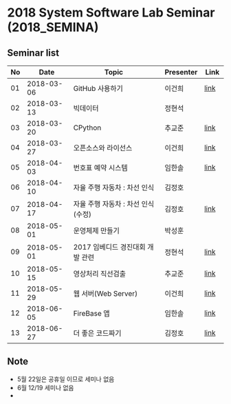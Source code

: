 # 2018 System Software Lab Seminar (2018_SEMINA)

## Seminar list

| No |Date|               Topic                |  Presenter  |    Link   |
|----|----------------|------------------------------------|-------------|-----------|
| 01 |2018-03-06|GitHub 사용하기|이건희|[link](./src/GitHub%EB%A1%9C%20%ED%94%84%EB%A1%9C%EC%A0%9D%ED%8A%B8%20%EC%9A%B4%EC%98%81%ED%95%98%EA%B8%B0.pdf)|
| 02 |2018-03-13|빅데이터|정현석|           |
| 03 |2018-03-20|CPython|추교준|[link](./src/180320%20%ED%8C%8C%EC%9D%B4%EC%8D%AC%20%EC%84%B8%EB%AF%B8%EB%82%98%EC%9E%90%EB%A3%8C.pdf)|
| 04 |2018-03-27|오픈소스와 라이선스|이건희|[link](./src/%EC%98%A4%ED%94%88%EC%86%8C%EC%8A%A4%EC%99%80%20%EB%9D%BC%EC%9D%B4%EC%84%A0%EC%8A%A4.pdf)|
| 05 |2018-04-03|번호표 예약 시스템 |임한솔|[link](./src/2018_04_05_%EC%9E%84%ED%95%9C%EC%86%94_%EC%84%B8%EB%AF%B8%EB%82%98.pptx)|
| 06 |2018-04-10|자율 주행 자동차 : 차선 인식|김정호|           |
| 07 |2018-04-17|자율 주행 자동차 : 차선 인식(수정)|김정호|  [link](./src/0417%20%EC%84%B8%EB%AF%B8%EB%82%98.pdf)       |
| 08 |2018-05-01| 운영체제 만들기 |박성훈| |
| 09 |2018-05-01| 2017 임베디드 경진대회 개발 관련|정현석|[link](./src/20180508_2017%EC%9E%90%EC%9C%A8%EC%A3%BC%ED%96%89%EC%9E%90%EB%8F%99%EC%B0%A8%EA%B0%9C%EB%B0%9C.pptx)|
| 10 |2018-05-15|영상처리 직선검출|추교준|[link](./src/5%EC%9B%94%2015%EC%9D%BC%20%EC%98%81%EC%83%81%EC%A7%81%EC%84%A0%EA%B2%80%EC%B6%9C%20%EC%84%B8%EB%AF%B8%EB%82%98.pdf)|
| 11 |2018-05-29|웹 서버(Web Server) |이건희|[link](./src/%EC%9B%B9%20%EC%84%9C%EB%B2%84(Web%20Server).pdf) |
| 12 |2018-06-05|FireBase 앱 |임한솔|[link](./src/2018_06_05_%ED%8C%8C%EC%9D%B4%EC%96%B4%EB%B0%B0%EC%9D%B4%EC%8A%A4%EB%A5%BC%EC%9D%B4%EC%9A%A9%ED%95%9C%EC%8B%A4%EC%8B%9C%EA%B0%84%EC%95%B1.pptx) |
| 13 |2018-06-27|더 좋은 코드짜기 |김정호|[link](./src/0627%20%EC%84%B8%EB%AF%B8%EB%82%98.pdfx) |

## Note

- 5월 22일은 공휴일 이므로 세미나 없음
- 6월 12/19 세미나 없음
-
